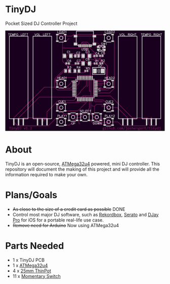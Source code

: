 # TinyDJ
Pocket Sized DJ Controller Project

![Current PCB Design](https://github.com/joshengert/tinydj/blob/main/Images/board%20v1.2.png)

# About

TinyDJ is an open-source, [ATMega32u4](https://www.microchip.com/en-us/product/ATMEGA32U4) powered, mini DJ controller. This repository will document the making of this project and will provide all the information required to make your own.

# Plans/Goals

- ~~As close to the size of a credit card as possible~~ DONE
- Control most major DJ software, such as [Rekordbox](https://rekordbox.com/en/), [Serato](https://serato.com/) and [DJay Pro](https://www.algoriddim.com/djay-ios) for iOS for a portable real-life use case.
- ~~Remove need for Arduino~~ Now using ATMega32u4

# Parts Needed
- 1 x TinyDJ PCB
- 1 x [ATMega32u4](https://www.digikey.co.nz/en/products/detail/microchip-technology/ATMEGA32U4-AUR/2238241)
- 4 x [25mm ThinPot](https://nz.mouser.com/ProductDetail/Spectra-Symbol/TSP-L-0025-103-3-ST?qs=rVuZtzXoae6EOFzxvRpBeA%3D%3D)
- 11 x [Momentary Switch](https://www.digikey.co.nz/en/products/detail/e-switch/TL3315NF250Q/1870402?utm_adgroup=Switches&utm_source=google&utm_medium=cpc&utm_campaign=Dynamic%20Search_EN_Product&utm_term=&productid=&gclid=Cj0KCQjwyMiTBhDKARIsAAJ-9VscMVMfyYFryxYFPqRIQQQ4ivs6r9pp4buXQMoQR4eGdZchLZb1LGkaAgVCEALw_wcB)





